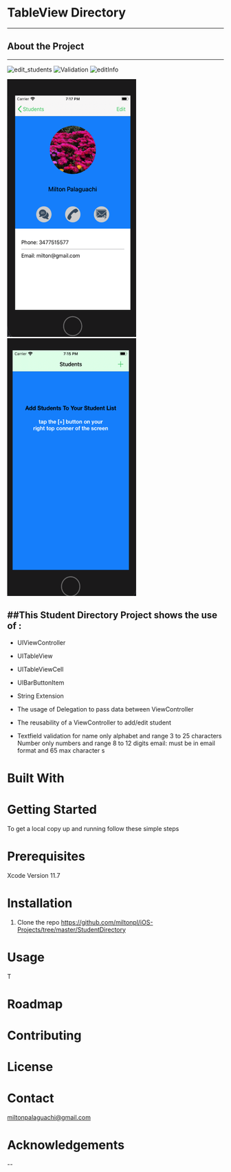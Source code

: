 # TableView Directory
---
## About the Project
---

![edit_students](https://user-images.githubusercontent.com/24483674/94515370-65b46780-01f1-11eb-9ee4-ce21a2df1755.gif)
![Validation](https://media.giphy.com/media/xOhA6ar4k6T9qc7YkM/giphy.gif)
![editInfo](https://media.giphy.com/media/kzIRUh7DSqbByRfIlh/giphy.gif)

<p float= "center"
<img width= "300" height="600" alt="" src=add_creen "https://github.com/miltonpl/iOS-Projects/blob/master/StudentDirectory/Images/add_screen.png"/>
<img width= "300" height="600" alt="" src="https://github.com/miltonpl/iOS-Projects/blob/master/StudentDirectory/Images/detail_screen.png"/>
<img width= "300" height="600" alt="" src="https://github.com/miltonpl/iOS-Projects/blob/master/StudentDirectory/Images/welcome_screen.png"/>

##This Student Directory Project shows the use of :
---
- UIViewController
- UITableView
- UITableViewCell
- UIBarButtonItem
-  String Extension 

- The usage of Delegation to pass data between ViewController
- The reusability of a ViewController to add/edit student
- Textfield validation
for name only alphabet and range 3 to 25 characters
Number only numbers and range 8 to 12 digits
email: must be in email format and 65 max character s
# Built With

# Getting Started
To get a local copy up and running follow these simple steps
# Prerequisites
Xcode 
Version 11.7

# Installation
1. Clone the repo
https://github.com/miltonpl/iOS-Projects/tree/master/StudentDirectory

# Usage
T
# Roadmap
# Contributing
# License
# Contact
miltonpalaguachi@gmail.com

# Acknowledgements
--
